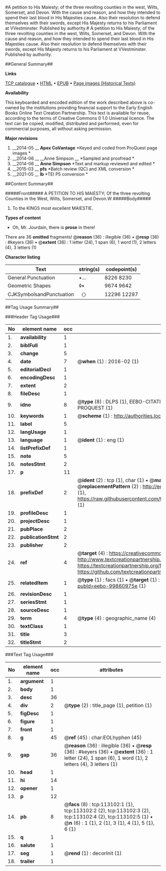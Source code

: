 #A petition to His Maiesty; of the three revolting counties in the west, Wilts, Somerset, and Devon. With the cause and reason, and how they intended to spend their last blood in His Majesties cause. Also their resolution to defend themselves with their swords, except His Majesty returns to his Parliament at VVestminster. Published by authority.#
A petition to His Maiesty; of the three revolting counties in the west, Wilts, Somerset, and Devon. With the cause and reason, and how they intended to spend their last blood in His Majesties cause. Also their resolution to defend themselves with their swords, except His Majesty returns to his Parliament at VVestminster. Published by authority.

##General Summary##

**Links**

[TCP catalogue](http://www.ota.ox.ac.uk/tcp/)  • 
[HTML](http://tei.it.ox.ac.uk/tcp/Texts-HTML/free/A90/A90615.html)  • 
[EPUB](http://tei.it.ox.ac.uk/tcp/Texts-EPUB/free/A90/A90615.epub) • 
[Page images (Historical Texts)](https://historicaltexts.jisc.ac.uk/eebo-99860975e)

**Availability**

This keyboarded and encoded edition of the work described above is co-owned by the
    institutions providing financial support to the Early English Books Online Text Creation
    Partnership. This text is available for reuse, according to the terms of  Creative Commons 0 1.0 Universal
    licence. The text can be copied, modified, distributed and performed, even for commercial
    purposes, all without asking permission.

**Major revisions**

1. __2014-05 __ __Apex CoVantage__ *Keyed and coded from ProQuest page images *
1. __2014-06 __ __Anne Simpson __ *Sampled and proofread *
1. __2014-06 __ __Anne Simpson__ *Text and markup reviewed and edited *
1. __2015-03 __ __pfs__ *Batch review (QC) and XML conversion *
1. __2021-05 __ __lb__ *TEI P5 conversion *

##Content Summary##

#####Front#####
A PETITION TO HIS MAIESTY; Of the three revolting Counties in the West, Wilts, Somerset, and Devon.W
#####Body#####

1. To the KINGS most excellent MAIESTIE.

**Types of content**

  * Oh, Mr. Jourdain, there is **prose** in there!

There are 36 **omitted** fragments! 
 @__reason__ (36) : illegible (36)  •  @__resp__ (36) : #keyers (36)  •  @__extent__ (36) : 1 letter (24), 1 span (6), 1 word (1), 2 letters (4), 3 letters (1)

**Character listing**


|Text|string(s)|codepoint(s)|
|---|---|---|
|General Punctuation|•…|8226 8230|
|Geometric Shapes|◊▪|9674 9642|
|CJKSymbolsandPunctuation|〈〉|12296 12297|

##Tag Usage Summary##

###Header Tag Usage###

|No|element name|occ|attributes|
|---|---|---|---|
|1.|__availability__|1||
|2.|__biblFull__|1||
|3.|__change__|5||
|4.|__date__|7| @__when__ (1) : 2016-02 (1)|
|5.|__editorialDecl__|1||
|6.|__encodingDesc__|1||
|7.|__extent__|2||
|8.|__fileDesc__|1||
|9.|__idno__|8| @__type__ (8) : DLPS (1), EEBO-CITATION (1), VID (1), EEBO-PROQUEST (1), STC (3), PROQUEST (1)|
|10.|__keywords__|1| @__scheme__ (1) : http://authorities.loc.gov/ (1)|
|11.|__label__|5||
|12.|__langUsage__|1||
|13.|__language__|1| @__ident__ (1) : eng (1)|
|14.|__listPrefixDef__|1||
|15.|__note__|5||
|16.|__notesStmt__|2||
|17.|__p__|11||
|18.|__prefixDef__|2| @__ident__ (2) : tcp (1), char (1)  •  @__matchPattern__ (2) : ([0-9\-]+):([0-9IVX]+) (1), (.+) (1)  •  @__replacementPattern__ (2) : http://eebo.chadwyck.com/downloadtiff?vid=$1&page=$2 (1), https://raw.githubusercontent.com/textcreationpartnership/Texts/master/tcpchars.xml#$1 (1)|
|19.|__profileDesc__|1||
|20.|__projectDesc__|1||
|21.|__pubPlace__|2||
|22.|__publicationStmt__|2||
|23.|__publisher__|2||
|24.|__ref__|4| @__target__ (4) : https://creativecommons.org/publicdomain/zero/1.0/ (1), http://www.textcreationpartnership.org/docs/. (1), https://textcreationpartnership.org/faq/#faq05 (1), https://github.com/textcreationpartnership (1)|
|25.|__relatedItem__|1| @__type__ (1) : facs (1)  •  @__target__ (1) : https://data.historicaltexts.jisc.ac.uk/view?pubId=eebo-99860975e (1)|
|26.|__revisionDesc__|1||
|27.|__seriesStmt__|1||
|28.|__sourceDesc__|1||
|29.|__term__|4| @__type__ (4) : geographic_name (4)|
|30.|__textClass__|1||
|31.|__title__|3||
|32.|__titleStmt__|2||


###Text Tag Usage###

|No|element name|occ|attributes|
|---|---|---|---|
|1.|__argument__|1||
|2.|__body__|1||
|3.|__desc__|36||
|4.|__div__|2| @__type__ (2) : title_page (1), petition (1)|
|5.|__figDesc__|1||
|6.|__figure__|1||
|7.|__front__|1||
|8.|__g__|45| @__ref__ (45) : char:EOLhyphen (45)|
|9.|__gap__|36| @__reason__ (36) : illegible (36)  •  @__resp__ (36) : #keyers (36)  •  @__extent__ (36) : 1 letter (24), 1 span (6), 1 word (1), 2 letters (4), 3 letters (1)|
|10.|__head__|1||
|11.|__hi__|14||
|12.|__opener__|1||
|13.|__p__|12||
|14.|__pb__|8| @__facs__ (8) : tcp:113102:1 (1), tcp:113102:2 (2), tcp:113102:3 (2), tcp:113102:4 (2), tcp:113102:5 (1)  •  @__n__ (6) : 1 (1), 2 (1), 3 (1), 4 (1), 5 (1), 6 (1)|
|15.|__q__|1||
|16.|__salute__|1||
|17.|__seg__|1| @__rend__ (1) : decorInit (1)|
|18.|__trailer__|1||
